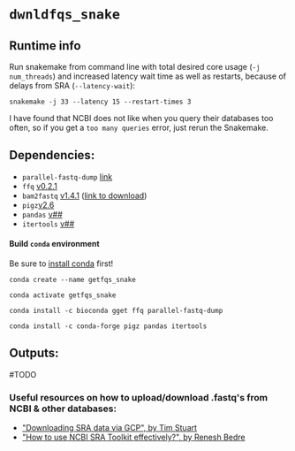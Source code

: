 # `dwnldfqs_snake`

## Runtime info
Run snakemake from command line with total desired core usage (`-j num_threads`) and increased latency wait time as well as restarts, because of delays from SRA (`--latency-wait`):

`snakemake -j 33 --latency 15 --restart-times 3`

I have found that NCBI does not like when you query their databases too often, so if you get a `too many queries` error, just rerun the Snakemake.

## **Dependencies:**
- `parallel-fastq-dump` [link](https://github.com/rvalieris/parallel-fastq-dump)
- `ffq` [v0.2.1](https://github.com/pachterlab/ffq)
- `bam2fastq` [v1.4.1](https://github.com/10XGenomics/bamtofastq/blob/master/README.md) ([link to download](https://github.com/10XGenomics/bamtofastq/releases))
- `pigz`[v2.6]()
- `pandas` [v##]()
- `itertools` [v##]()

#### Build `conda` environment
Be sure to [install conda](https://docs.conda.io/projects/conda/en/latest/user-guide/install/index.html) first!
```
conda create --name getfqs_snake

conda activate getfqs_snake

conda install -c bioconda gget ffq parallel-fastq-dump

conda install -c conda-forge pigz pandas itertools
```

## **Outputs:**
#TODO

### Useful resources on how to upload/download .fastq's from NCBI & other databases:
- ["Downloading SRA data via GCP", by Tim Stuart](https://timoast.github.io/blog/downloading-sra-data-via-gcp/)
- ["How to use NCBI SRA Toolkit effectively?", by Renesh Bedre](https://www.reneshbedre.com/blog/ncbi_sra_toolkit.html)
